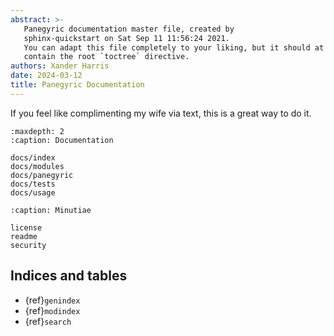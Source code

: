 ```yaml
---
abstract: >-
   Panegyric documentation master file, created by
   sphinx-quickstart on Sat Sep 11 11:56:24 2021.
   You can adapt this file completely to your liking, but it should at least
   contain the root `toctree` directive.
authors: Xander Harris
date: 2024-03-12
title: Panegyric Documentation
---
```


If you feel like complimenting my wife via text, this is a great way to do it.

```{toctree}
:maxdepth: 2
:caption: Documentation

docs/index
docs/modules
docs/panegyric
docs/tests
docs/usage
```

```{toctree}
:caption: Minutiae

license
readme
security
```

## Indices and tables

- {ref}`genindex`
- {ref}`modindex`
- {ref}`search`
